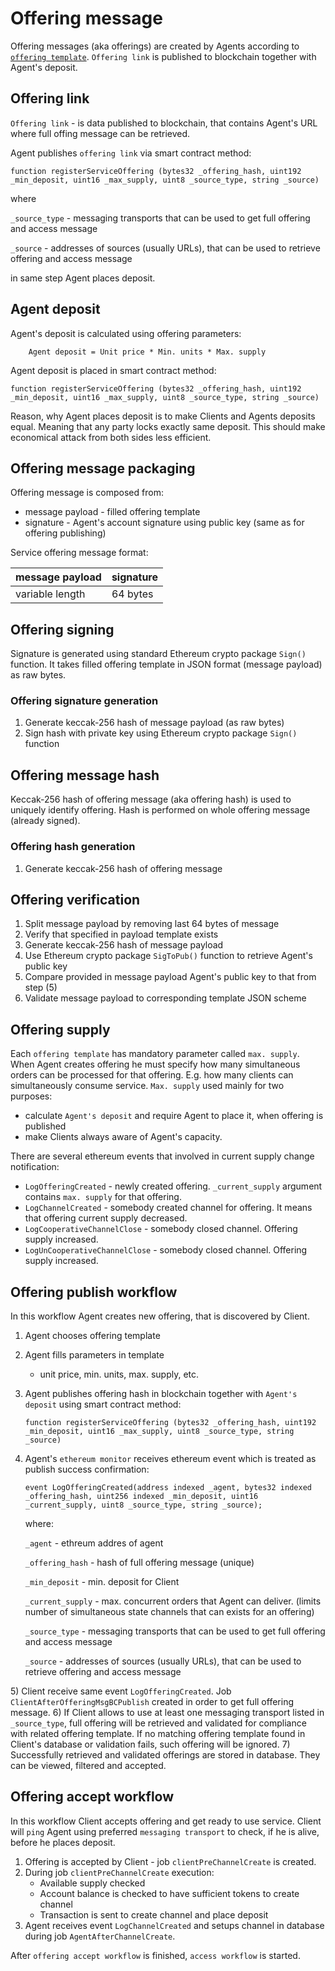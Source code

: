 # Offering message

Offering messages \(aka offerings\) are created by Agents according to [`offering template`](offering-template.md). `Offering link` is published to blockchain together with Agent's deposit.

## Offering link

`Offering link` - is data published to blockchain, that contains Agent's URL where full offing message can be retrieved.

Agent publishes `offering link` via smart contract method:

```text
function registerServiceOffering (bytes32 _offering_hash, uint192 _min_deposit, uint16 _max_supply, uint8 _source_type, string _source)
```

where

`_source_type` - messaging transports that can be used to get full offering and access message

`_source` - addresses of sources \(usually URLs\), that can be used to retrieve offering and access message

in same step Agent places deposit.

## Agent deposit

Agent's deposit is calculated using offering parameters:

```text
    Agent deposit = Unit price * Min. units * Max. supply
```

Agent deposit is placed in smart contract method:

```text
function registerServiceOffering (bytes32 _offering_hash, uint192 _min_deposit, uint16 _max_supply, uint8 _source_type, string _source)
```

Reason, why Agent places deposit is to make Clients and Agents deposits equal. Meaning that any party locks exactly same deposit. This should make economical attack from both sides less efficient.

## Offering message packaging

Offering message is composed from:

* message payload - filled offering template
* signature - Agent's account signature using public key \(same as for offering publishing\)

Service offering message format:

| message payload | signature |
| :--- | :--- |
| variable length | 64 bytes |

## Offering signing

Signature is generated using standard Ethereum crypto package `Sign()` function. It takes filled offering template in JSON format \(message payload\) as raw bytes.

### Offering signature generation

1. Generate keccak-256 hash of message payload \(as raw bytes\)
2. Sign hash with private key using Ethereum crypto package `Sign()` function

## Offering message hash

Keccak-256 hash of offering message \(aka offering hash\) is used to uniquely identify offering. Hash is performed on whole offering message \(already signed\).

### Offering hash generation

1. Generate keccak-256 hash of offering message

## Offering verification

1. Split message payload by removing last 64 bytes of message
2. Verify that specified in payload template exists
3. Generate keccak-256 hash of message payload
4. Use Ethereum crypto package `SigToPub()` function to retrieve Agent's public key
5. Compare provided in message payload Agent's public key to that from step \(5\)
6. Validate message payload to corresponding template JSON scheme

## Offering supply

Each `offering template` has mandatory parameter called `max. supply`. When Agent creates offering he must specify how many simultaneous orders can be processed for that offering. E.g. how many clients can simultaneously consume service. `Max. supply` used mainly for two purposes:

* calculate `Agent's deposit` and require Agent to place it, when offering is published
* make Clients always aware of Agent's capacity.

There are several ethereum events that involved in current supply change notification:

* `LogOfferingCreated` - newly created offering. `_current_supply` argument contains `max. supply` for that offering.
* `LogChannelCreated` - somebody created channel for offering. It means that offering current supply decreased.
* `LogCooperativeChannelClose` - somebody closed channel. Offering supply increased.
* `LogUnCooperativeChannelClose` - somebody closed channel. Offering supply increased.

## Offering publish workflow

In this workflow Agent creates new offering, that is discovered by Client.

1. Agent chooses offering template
2. Agent fills parameters in template
   * unit price, min. units, max. supply, etc.
3. Agent publishes offering hash in blockchain together with `Agent's deposit` using smart contract method:

   ```text
   function registerServiceOffering (bytes32 _offering_hash, uint192 _min_deposit, uint16 _max_supply, uint8 _source_type, string _source)
   ```

4. Agent's `ethereum monitor` receives ethereum event which is treated as publish success confirmation:

   ```text
   event LogOfferingCreated(address indexed _agent, bytes32 indexed _offering_hash, uint256 indexed _min_deposit, uint16 _current_supply, uint8 _source_type, string _source);
   ```

   where:

   `_agent` - ethreum addres of agent

   `_offering_hash` - hash of full offering message \(unique\)

   `_min_deposit` - min. deposit for Client

   `_current_supply` - max. concurrent orders that Agent can deliver. \(limits number of simultaneous state channels that can exists for an offering\)

   `_source_type` - messaging transports that can be used to get full offering and access message

   `_source` - addresses of sources \(usually URLs\), that can be used to retrieve offering and access message

5\) Client receive same event `LogOfferingCreated`. Job `ClientAfterOfferingMsgBCPublish` created in order to get full offering message. 6\) If Client allows to use at least one messaging transport listed in `_source_type`, full offering will be retrieved and validated for compliance with related offering template. If no matching offering template found in Client's database or validation fails, such offering will be ignored. 7\) Successfully retrieved and validated offerings are stored in database. They can be viewed, filtered and accepted.

## Offering accept workflow

In this workflow Client accepts offering and get ready to use service. Client will `ping` Agent using preferred `messaging transport` to check, if he is alive, before he places deposit.

1. Offering is accepted by Client - job `clientPreChannelCreate` is created.
2. During job `clientPreChannelCreate` execution:
   * Available supply checked
   * Account balance is checked to have sufficient tokens to create channel
   * Transaction is sent to create channel and place deposit
3. Agent receives event `LogChannelCreated` and setups channel in database during job `AgentAfterChannelCreate`.

After `offering accept workflow` is finished, `access workflow` is started.

